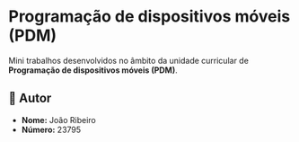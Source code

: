 # Programação de dispositivos móveis (PDM)

Mini trabalhos desenvolvidos no âmbito da unidade curricular de **Programação de dispositivos móveis (PDM)**.

## 👤 Autor
- **Nome:** João Ribeiro  
- **Número:** 23795


